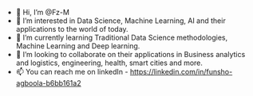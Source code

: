 - 👋 Hi, I’m @Fz-M
- 👀 I’m interested in Data Science, Machine Learning, AI and their applications to the world of today.
- 🌱 I’m currently learning Traditional Data Science methodologies, Machine Learning and Deep learning.
- 💞️ I’m looking to collaborate on their applications in Business analytics and logistics, engineering, health, smart cities and more.
- 📫 You can reach me on linkedIn - https://linkedin.com/in/funsho-agboola-b6bb161a2

<!---
Fz-M/Fz-M is a ✨ special ✨ repository because its `README.md` (this file) appears on your GitHub profile.
You can click the Preview link to take a look at your changes.
--->
